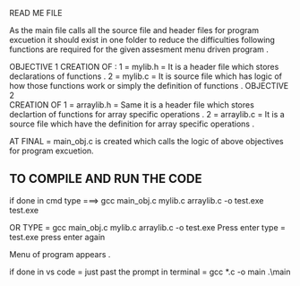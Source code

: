 READ ME FILE 

As the main file calls all the source file and header files for program excuetion it should exist in one folder to reduce the difficulties 
following  functions are required for the given assesment menu driven program .

OBJECTIVE 1 
CREATION OF : 1 = mylib.h = It is a header file which stores declarations of functions .
              2 = mylib.c = It is source file which has logic of how those functions work or simply the definition of functions .
OBJECTIVE 2  
CREATION OF  1 = arraylib.h = Same it is a header file which stores declartion of functions for array specific operations .
             2 = arraylib.c = It is a source file which have the definition for array specific operations . 

AT FINAL =   main_obj.c  is created which calls the logic of above objectives for program excuetion.


## TO COMPILE AND RUN THE CODE 

if done in cmd type ===> gcc main_obj.c mylib.c arraylib.c -o test.exe 
test.exe
 
OR 
TYPE = gcc main_obj.c mylib.c arraylib.c -o test.exe
Press enter 
type = test.exe 
press enter again 

 Menu of program appears .

if done in vs code = just past the prompt in terminal = 
gcc *.c -o main
.\main


 
